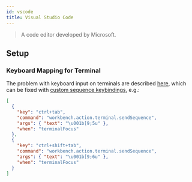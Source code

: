 ```yaml
---
id: vscode
title: Visual Studio Code
---
```


> A code editor developed by Microsoft.

## Setup

### Keyboard Mapping for Terminal

The problem with keyboard input on terminals are described [here](http://www.leonerd.org.uk/hacks/fixterms/), which can be fixed with [custom sequence keybindings](https://code.visualstudio.com/docs/terminal/advanced#_custom-sequence-keybindings), e.g.:

```json
[
  {
    "key": "ctrl+tab",
    "command": "workbench.action.terminal.sendSequence",
    "args": { "text": "\u001b[9;5u" },
    "when": "terminalFocus"
  },
  {
    "key": "ctrl+shift+tab",
    "command": "workbench.action.terminal.sendSequence",
    "args": { "text": "\u001b[9;6u" },
    "when": "terminalFocus"
  }
]
```
